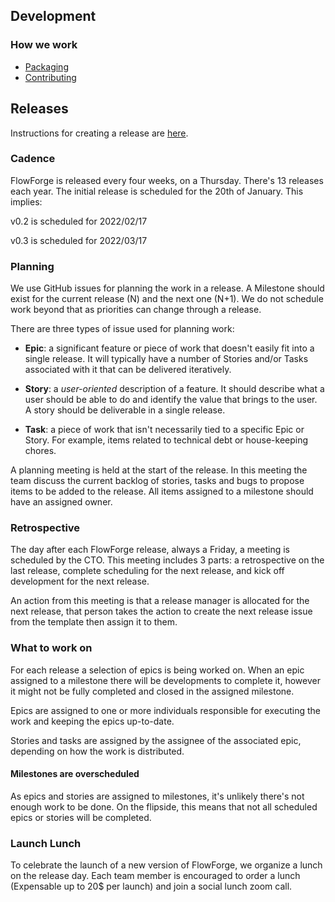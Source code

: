 ## Development

### How we work

- [Packaging](../development/packaging.md)
- [Contributing](../development/contributing.md)

## Releases

Instructions for creating a release are [here](../development/release.md).

### Cadence

FlowForge is released every four weeks, on a Thursday. There's 13 releases each
year. The initial release is scheduled for the 20th of January. This implies:

v0.2 is scheduled for 2022/02/17

v0.3 is scheduled for 2022/03/17

### Planning

We use GitHub issues for planning the work in a release. A Milestone should exist
for the current release (N) and the next one (N+1). We do not schedule work beyond
that as priorities can change through a release.

There are three types of issue used for planning work:

 - **Epic**: a significant feature or piece of work that doesn't easily fit into
   a single release. It will typically have a number of Stories
   and/or Tasks associated with it that can be delivered iteratively.

 - **Story**: a *user-oriented* description of a feature. It should describe what
   a user should be able to do and identify the value that brings to the user.
   A story should be deliverable in a single release.

 - **Task**: a piece of work that isn't necessarily tied to a specific Epic or Story.
   For example, items related to technical debt or house-keeping chores.

A planning meeting is held at the start of the release. In this meeting the team
discuss the current backlog of stories, tasks and bugs to propose items to be added
to the release. All items assigned to a milestone should have an assigned owner.

### Retrospective

The day after each FlowForge release, always a Friday, a meeting is scheduled
by the CTO. This meeting includes 3 parts: a retrospective on the last release,
complete scheduling for the next release, and kick off development for the next
release.

An action from this meeting is that a release manager is allocated for the next release, 
that person takes the action to create the next release issue from the template then assign it to them.

### What to work on

For each release a selection of epics is being worked on. When an epic assigned
to a milestone there will be developments to complete it, however it might not
be fully completed and closed in the assigned milestone.

Epics are assigned to one or more individuals responsible for executing the work
and keeping the epics up-to-date.

Stories and tasks are assigned by the assignee of the associated epic, depending
on how the work is distributed.

#### Milestones are overscheduled

As epics and stories are assigned to milestones, it's unlikely there's not
enough work to be done. On the flipside, this means that not all scheduled epics
or stories will be completed.

### Launch Lunch

To celebrate the launch of a new version of FlowForge, we organize a lunch on the
release day. Each team member is encouraged to order a lunch (Expensable up to 20$
per launch) and join a social lunch zoom call.
